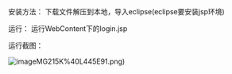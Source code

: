 安装方法：
  下载文件解压到本地，导入eclipse(eclipse要安装jsp环境)
  
运行：
  运行WebContent下的login.jsp
  
运行截图：

  ![image](https://github.com/BaoGuoSen/jsp_servlet/blob/master/img/_5_PS~~E)MG215K%40L445E91.png)
